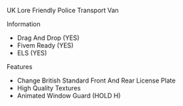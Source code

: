 UK Lore Friendly Police Transport Van

Information
- Drag And Drop (YES)
- Fivem Ready (YES)
- ELS (YES)

Features
- Change British Standard Front And Rear License Plate
- High Quality Textures
- Animated Window Guard (HOLD H)
